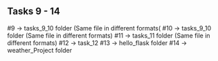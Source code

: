 ## Tasks 9 - 14
#9 ->	tasks_9_10 folder (Same file in different formats(
#10 ->	tasks_9_10 folder (Same file in different formats)
#11 ->	tasks_11 folder (Same file in different formats)
#12 ->	task_12
#13 ->	hello_flask folder
#14 ->	weather_Project folder

